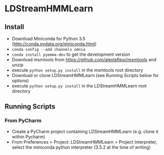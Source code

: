 # LDStreamHMMLearn

## Install
* Download Miniconda for Python 3.5 (http://conda.pydata.org/miniconda.html)
* `conda config --add channels omnia`
* `conda install pyemma-dev` to get the development version
* Download msmtools from https://github.com/alexlafleur/msmtools and unzip
* execute `python setup.py install` in the msmtools root directory
* Download or clone LDStreamHMMLearn (see Running Scripts below for options)
* execute `python setup.py install` in the LDStreamHMMLearn root directory

## Running Scripts
### From PyCharm
* Create a PyCharm project containing LDStreamHMMLearn (e.g. clone it within Pycharm)
* From Preferences > Project: LDStreamHMMLearn > Project Interpreter, select the miniconda python interpreter (3.5.2 at the time of writing)
